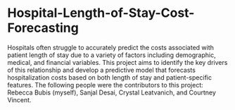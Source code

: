 # Hospital-Length-of-Stay-Cost-Forecasting


Hospitals often struggle to accurately predict the costs associated with patient length of stay due to a variety of factors including demographic, medical, and financial variables. This project aims to identify the key drivers of this relationship and develop a predictive model that forecasts hospitalization costs based on both length of stay and patient-specific features. The following people were the contributors to this project: Rebecca Bubis (myself), Sanjal Desai, Crystal Leatvanich, and Courtney Vincent.
